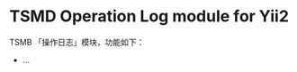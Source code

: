 TSMD Operation Log module for Yii2
=====================================

TSMB 「操作日志」模块，功能如下：

- ...